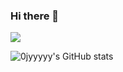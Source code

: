 ### Hi there 👋
<img src="https://img.shields.io/badge/Java-3178C6?style=flat&logo=Java&logoColor=white"/>

![0jyyyyy's GitHub stats](https://github-readme-stats.vercel.app/api?username=0jyyyyy&show_icons=true&theme=radical)
